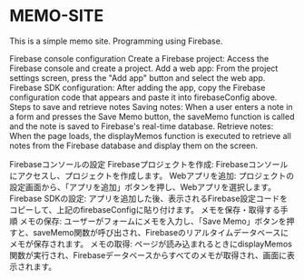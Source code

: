 # MEMO-SITE
This is a simple memo site. Programming using Firebase.

Firebase console configuration
Create a Firebase project: Access the Firebase console and create a project.
Add a web app: From the project settings screen, press the "Add app" button and select the web app.
Firebase SDK configuration: After adding the app, copy the Firebase configuration code that appears and paste it into firebaseConfig above.
Steps to save and retrieve notes
Saving notes: When a user enters a note in a form and presses the Save Memo button, the saveMemo function is called and the note is saved to Firebase's real-time database.
Retrieve notes: When the page loads, the displayMemos function is executed to retrieve all notes from the Firebase database and display them on the screen.

Firebaseコンソールの設定
Firebaseプロジェクトを作成: Firebaseコンソールにアクセスし、プロジェクトを作成します。
Webアプリを追加: プロジェクトの設定画面から、「アプリを追加」ボタンを押し、Webアプリを選択します。
Firebase SDKの設定: アプリを追加した後、表示されるFirebase設定コードをコピーして、上記のfirebaseConfigに貼り付けます。
メモを保存・取得する手順
メモの保存: ユーザーがフォームにメモを入力し、「Save Memo」ボタンを押すと、saveMemo関数が呼び出され、Firebaseのリアルタイムデータベースにメモが保存されます。
メモの取得: ページが読み込まれるときにdisplayMemos関数が実行され、Firebaseデータベースからすべてのメモが取得され、画面に表示されます。

